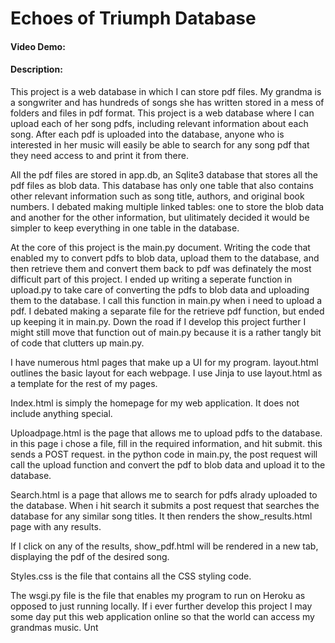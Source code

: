 # Echoes of Triumph Database
#### Video Demo:
#### Description:

This project is a web database in which I can store pdf files. My grandma is a songwriter and has hundreds of songs she has written stored in a mess of folders and files in pdf format. This project is a web database where I can upload each of her song pdfs, including relevant information about each song. After each pdf is uploaded into the database, anyone who is interested in her music will easily be able to search for any song pdf that they need access to and print it from there.

All the pdf files are stored in app.db, an Sqlite3 database that stores all the pdf files as blob data. This database has only one table that also contains other relevant information such as song title, authors, and original book numbers. I debated making multiple linked tables: one to store the blob data and another for the other information, but ulitimately decided it would be simpler to keep everything in one table in the database.


At the core of this project is the main.py document. Writing the code that enabled my to convert pdfs to blob data, upload them to the database, and then retrieve them and convert them back to pdf was definately the most difficult part of this project. I ended up writing a seperate function in upload.py to take care of converting the pdfs to blob data and uploading them to the database. I call this function in main.py when i need to upload a pdf. I debated making a separate file for the retrieve pdf function, but ended up keeping it in main.py. Down the road if I develop this project further I might still move that function out of main.py because it is a rather tangly bit of code that clutters up main.py.

I have numerous html pages that make up a UI for my program. layout.html outlines the basic layout for each webpage. I use Jinja to use layout.html as a template for the rest of my pages. 

Index.html is simply the homepage for my web application. It does not include anything special.

Uploadpage.html is the page that allows me to upload pdfs to the database. in this page i chose a file, fill in the required information, and hit submit. this sends a POST request. in the python code in main.py, the post request will call the upload function and convert the pdf to blob data and upload it to the database.

Search.html is a page that allows me to search for pdfs alrady uploaded to the database. When i hit search it submits a post request that searches the database for any similar song titles. It then renders the show_results.html page with any results.

If I click on any of the results, show_pdf.html will be rendered in a new tab, displaying the pdf of the desired song.

Styles.css is the file that contains all the CSS styling code.

The wsgi.py file is the file that enables my program to run on Heroku as opposed to just running locally. If i ever further develop this project I may some day put this web application online so that the world can access my grandmas music. Unt
